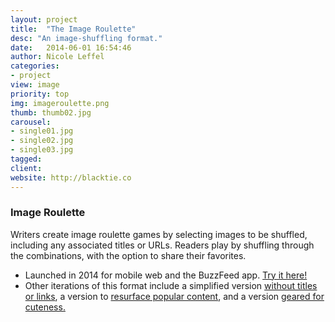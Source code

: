 ```yaml
---
layout: project
title:  "The Image Roulette"
desc: "An image-shuffling format."
date:   2014-06-01 16:54:46
author: Nicole Leffel
categories:
- project
view: image
priority: top
img: imageroulette.png
thumb: thumb02.jpg
carousel:
- single01.jpg
- single02.jpg
- single03.jpg
tagged: 
client: 
website: http://blacktie.co
---
```

### Image Roulette
Writers create image roulette games by selecting images to be shuffled, including any associated titles or URLs. Readers play by shuffling through the combinations, with the option to share their favorites.

* Launched in 2014 for mobile web and the BuzzFeed app. [Try it here!](http://www.buzzfeed.com/perpetua/which-vegetarian-dinner-should-you-make-tonight)
* Other iterations of this format include a simplified version [without titles or links](http://www.buzzfeed.com/perpetua/what-word-best-describes-you), a version to [resurface popular content](http://www.buzzfeed.com/isaacfitzgerald/what-book-should-you-start-reading-next), and a version [geared for cuteness.](http://www.buzzfeed.com/chelseamarshall/what-cute-affirmation-do-you-need-right-now)
